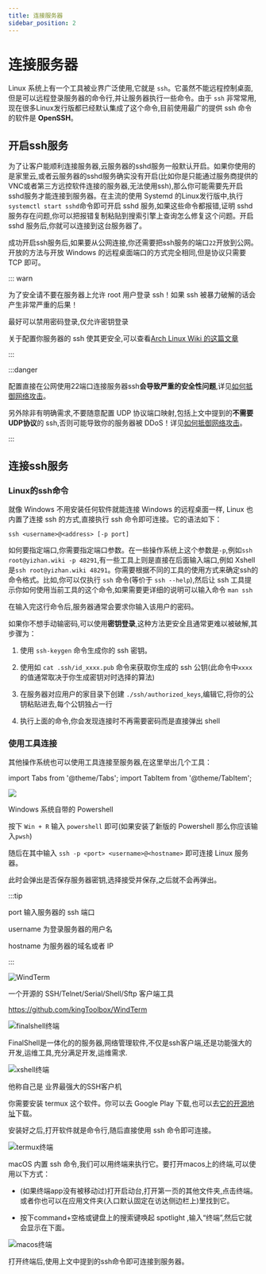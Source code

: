 ```yaml
---
title: 连接服务器
sidebar_position: 2
---
```


# 连接服务器

Linux 系统上有一个工具被业界广泛使用,它就是 `ssh`。它虽然不能远程控制桌面,但是可以远程登录服务器的命令行,并让服务器执行一些命令。由于 `ssh` 非常常用,现在很多Linux发行版都已经默认集成了这个命令,目前使用最广的提供 ssh 命令的软件是 **OpenSSH**。

## 开启ssh服务
为了让客户能顺利连接服务器,云服务器的sshd服务一般默认开启。如果你使用的是家里云,或者云服务器的sshd服务确实没有开启(比如你是只能通过服务商提供的VNC或者第三方远控软件连接的服务器,无法使用ssh),那么你可能需要先开启sshd服务才能连接到服务器。在主流的使用 Systemd 的Linux发行版中,执行`systemctl start sshd`命令即可开启 sshd 服务,如果这些命令都报错,证明 sshd 服务存在问题,你可以把报错复制粘贴到搜索引擎上查询怎么修复这个问题。开启 sshd 服务后,你就可以连接到这台服务器了。

成功开启ssh服务后,如果要从公网连接,你还需要把ssh服务的端口`22`开放到公网。开放的方法与开放 Windows 的远程桌面端口的方式完全相同,但是协议只需要 TCP 即可。

::: warn

为了安全请不要在服务器上允许 root 用户登录 ssh！如果 ssh 被暴力破解的话会产生非常严重的后果！

最好可以禁用密码登录,仅允许密钥登录

关于配置你服务器的 ssh 使其更安全,可以查看[Arch Linux Wiki 的这篇文章](https://wiki.archlinuxcn.org/wiki/OpenSSH#%E4%BF%9D%E6%8A%A4)

:::

:::danger

配置直接在公网使用22端口连接服务器ssh**会导致严重的安全性问题**,详见[如何抵御网络攻击](../../process/maintenance/how-to-defend-against-cyber-attacks.md)。

另外除非有明确需求,不要随意配置 UDP 协议端口映射,包括上文中提到的**不需要UDP协议**的 ssh,否则可能导致你的服务器被 DDoS！详见[如何抵御网络攻击](../../process/maintenance/how-to-defend-against-cyber-attacks.md)。

:::

## 连接ssh服务

### Linux的ssh命令

就像 Windows 不用安装任何软件就能连接 Windows 的远程桌面一样, Linux 也内置了连接 ssh 的方式,直接执行 ssh 命令即可连接。它的语法如下：

```shell
ssh <username>@<address> [-p port]
```

如何要指定端口,你需要指定端口参数。在一些操作系统上这个参数是`-p`,例如`ssh root@yizhan.wiki -p 48291`,有一些工具上则是直接在后面输入端口,例如 Xshell 是`ssh root@yizhan.wiki 48291`。你需要根据不同的工具的使用方式来确定ssh的命令格式。比如,你可以仅执行 `ssh` 命令(等价于 `ssh --help`),然后让 ssh 工具提示你如何使用当前工具的这个命令,如果需要更详细的说明可以输入命令 `man ssh`

在输入完这行命令后,服务器通常会要求你输入该用户的密码。

如果你不想手动输密码,可以使用**密钥登录**,这种方法更安全且通常更难以被破解,其步骤为：

1. 使用 `ssh-keygen` 命令生成你的 ssh 密钥。

2. 使用如 `cat .ssh/id_xxxx.pub` 命令来获取你生成的 ssh 公钥(此命令中`xxxx`的值通常取决于你生成密钥对时选择的算法)

3. 在服务器对应用户的家目录下创建 `./ssh/authorized_keys`,编辑它,将你的公钥粘贴进去,每个公钥独占一行

4. 执行上面的命令,你会发现连接时不再需要密码而是直接弹出 shell

### 使用工具连接

其他操作系统也可以使用工具连接至服务器,在这里举出几个工具：

import Tabs from '@theme/Tabs';
import TabItem from '@theme/TabItem';

<Tabs>
  <TabItem value="Powershell" label="Powershell" default>

![](_images/Linux开服/连接服务器/1.png)

Windows 系统自带的 Powershell

按下 `Win + R` 输入 `powershell` 即可(如果安装了新版的 Powershell 那么你应该输入`pwsh`)

随后在其中输入 `ssh -p <port> <username>@<hostname>` 即可连接 Linux 服务器。

此时会弹出是否保存服务器密钥,选择接受并保存,之后就不会再弹出。

:::tip

port 输入服务器的 ssh 端口

username 为登录服务器的用户名

hostname 为服务器的域名或者 IP

:::

  </TabItem>
  <TabItem value="windterm" label="WindTerm">

![WindTerm](_images/Linux开服/连接服务器/WindTerm.png)

一个开源的 SSH/Telnet/Serial/Shell/Sftp 客户端工具

https://github.com/kingToolbox/WindTerm

  </TabItem>
  <TabItem value="finelshell" label="FinelShell">

![finalshell终端](_images/Linux开服/连接服务器/2.png)

FinalShell是一体化的的服务器,网络管理软件,不仅是ssh客户端,还是功能强大的开发,运维工具,充分满足开发,运维需求.

  </TabItem>
  <TabItem value="xshell" label="Xshell">

![xshell终端](https://www.xshell.com/wp-content/uploads/2020/10/p-xshell7-top-zh.png)

他称自己是 业界最强大的SSH客户机

  </TabItem>
  <TabItem value="termux" lable="安卓手机(termux)">

你需要安装 termux 这个软件。你可以去 Google Play 下载,也可以去[它的开源地址](https://github.com/termux/termux-app)下载。

安装好之后,打开软件就是命令行,随后直接使用 ssh 命令即可连接。

![termux终端](_images/Linux开服/连接服务器/termux_screenshot.jpg)

  </TabItem>

  <TabItem value="zsh" lable="macOS(zsh)">

macOS 内置 ssh 命令,我们可以用终端来执行它。要打开macos上的终端,可以使用以下方式：

- (如果终端app没有被移动过)打开启动台,打开第一页的其他文件夹,点击终端。或者你也可以在应用文件夹(入口默认固定在访达侧边栏上)里找到它。

- 按下command+空格或键盘上的搜索键唤起 spotlight ,输入“终端”,然后它就会显示在下面。

![macos终端](_images/Linux开服/连接服务器/macOS_terminal.png)

打开终端后,使用上文中提到的ssh命令即可连接到服务器。
  </TabItem>
</Tabs>

<!--除了ssh之外,还有一种远程桌面叫VNC。VNC是一种远程桌面协议,在Linux上的使用尤其广泛,也可以用作包括Windows在内的其他系统。由于VNC没有业界采用极其广泛的具体软件,这里不介绍广泛使用的软件,具体要使用可以上网搜索相关的软件和教程。 -->

